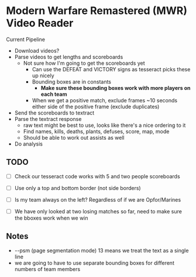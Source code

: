 # Modern Warfare Remastered (MWR) Video Reader

Current Pipeline
  
  * Download videos?
  * Parse videos to get lengths and scoreboards
    * Not sure how I'm going to get the scoreboards yet
        * Can use the DEFEAT and VICTORY signs as tesseract picks
        these up nicely
        * Bounding boxes are in constants
          * **Make sure these bounding boxes work 
          with more players on each team**
        * When we get a positive match, exclude frames ~10 seconds
        either side of the positive frame (exclude duplicates)
  * Send the scoreboards to textract
  * Parse the textract response
    * raw text might be best to use, looks like there's a nice ordering to it
    * Find names, kills, deaths, plants, defuses, score, map, mode
    * Should be able to work out assists as well
  * Do analysis 
  
  
## TODO 
  - [ ] Check our tesseract code works with 5 and two people scoreboards
  - [ ] Use only a top and bottom border (not side borders)
  - [ ] Is my team always on the left? Regardless 
  of if we are Opfor/Marines
  - [ ] We have only looked at two losing matches so far,
  need to make sure the bboxes work when we win
  

## Notes
  - --psm (page segmentation mode) 13 means we treat the text as a single line
  - we are going to have to use separate bounding boxes for
  different numbers of team members  